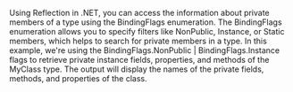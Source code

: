 Using Reflection in .NET, you can access the information about private members of a type using the BindingFlags enumeration. The BindingFlags enumeration allows you to specify filters like NonPublic, Instance, or Static members, which helps to search for private members in a type.
In this example, we're using the  BindingFlags.NonPublic | BindingFlags.Instance flags to retrieve private instance fields, properties, and methods of the MyClass type. The output will display the names of the private fields, methods, and properties of the class.
